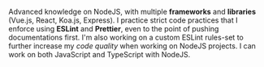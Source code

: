 Advanced knowledge on NodeJS, with multiple **frameworks** and **libraries** (Vue.js, React, Koa.js, Express). I practice strict code practices that I enforce using **ESLint** and **Prettier**, even to the point of pushing documentations first. I'm also working on a custom ESLint rules-set to further increase my *code quality* when working on NodeJS projects. I can work on both JavaScript and TypeScript with NodeJS.
